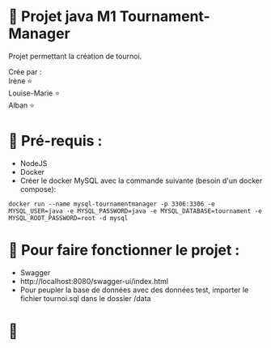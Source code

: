 # :space_invader: Projet java M1 Tournament-Manager

Projet permettant la création de tournoi.

Crée par : <br>
Irène :star:<br>
Louise-Marie :star:<br>
Alban :star:

# :mag_right: Pré-requis :

- NodeJS
- Docker 
- Créer le docker MySQL avec la commande suivante (besoin d'un docker compose):

`docker run --name mysql-tournamentmanager -p 3306:3306 -e MYSQL_USER=java -e MYSQL_PASSWORD=java -e MYSQL_DATABASE=tournament -e MYSQL_ROOT_PASSWORD=root -d mysql`

# :rocket: Pour faire fonctionner le projet :

 - Swagger
 - http://localhost:8080/swagger-ui/index.html
 - Pour peupler la base de données avec des données test, importer le fichier tournoi.sql dans le dossier /data
 # :star2:

